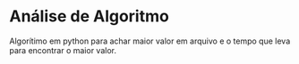 #  Análise de Algoritmo
Algorítimo em python para achar maior valor em arquivo e o tempo que leva para encontrar o maior valor.
